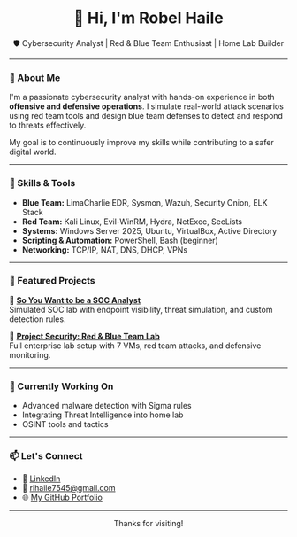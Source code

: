 <h1 align="center">👋 Hi, I'm Robel Haile</h1>
<p align="center">
  🛡️ Cybersecurity Analyst | Red & Blue Team Enthusiast | Home Lab Builder
</p>

---

### 🧠 About Me

I'm a passionate cybersecurity analyst with hands-on experience in both **offensive and defensive operations**. I simulate real-world attack scenarios using red team tools and design blue team defenses to detect and respond to threats effectively.

My goal is to continuously improve my skills while contributing to a safer digital world.

---

### 🧰 Skills & Tools

- **Blue Team:** LimaCharlie EDR, Sysmon, Wazuh, Security Onion, ELK Stack
- **Red Team:** Kali Linux, Evil-WinRM, Hydra, NetExec, SecLists
- **Systems:** Windows Server 2025, Ubuntu, VirtualBox, Active Directory
- **Scripting & Automation:** PowerShell, Bash (beginner)
- **Networking:** TCP/IP, NAT, DNS, DHCP, VPNs

---

### 📁 Featured Projects

🔹 [**So You Want to be a SOC Analyst**](https://github.com/YourUsername/cybersecurity-projects/tree/main/so-you-want-to-be-a-soc-analyst)  
Simulated SOC lab with endpoint visibility, threat simulation, and custom detection rules.

🔹 [**Project Security: Red & Blue Team Lab**](https://github.com/YourUsername/cybersecurity-projects/tree/main/project-security)  
Full enterprise lab setup with 7 VMs, red team attacks, and defensive monitoring.

---

### 🎯 Currently Working On

- Advanced malware detection with Sigma rules  
- Integrating Threat Intelligence into home lab  
- OSINT tools and tactics

---

### 📫 Let's Connect

- 🔗 [LinkedIn](https://www.linkedin.com/in/https://www.linkedin.com/in/robel-haile-a22b62239/)
- 📧 rlhaile7545@gmail.com
- 🌐 [My GitHub Portfolio](https://github.com/rhaile7545)

---

<p align="center">Thanks for visiting!</p>
